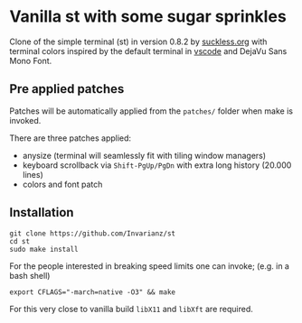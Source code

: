 # Vanilla st with some sugar sprinkles
Clone of the simple terminal (st) in version 0.8.2 by [suckless.org](https://suckless.org) with terminal colors inspired by the default terminal in [vscode](https://github.com/microsoft/vscode) and DejaVu Sans Mono Font.

## Pre applied patches
Patches will be automatically applied from the `patches/` folder when make is invoked.

There are three patches applied:
- anysize (terminal will seamlessly fit with tiling window managers)
- keyboard scrollback via `Shift-PgUp/PgDn` with extra long history (20.000 lines)
- colors and font patch

## Installation
```
git clone https://github.com/Invarianz/st
cd st
sudo make install
 ```
 
For the people interested in breaking speed limits one can invoke; (e.g. in a bash shell)
```
export CFLAGS="-march=native -O3" && make
```
For this very close to vanilla build `libX11` and `libXft` are required.
